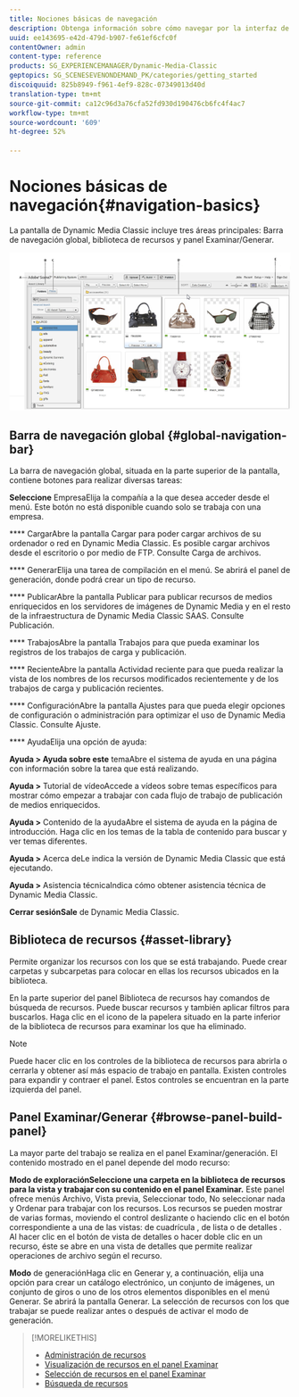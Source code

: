 ```yaml
---
title: Nociones básicas de navegación
description: Obtenga información sobre cómo navegar por la interfaz de usuario de Dynamic Media Classic.
uuid: ee143695-e42d-479d-b907-fe61ef6cfc0f
contentOwner: admin
content-type: reference
products: SG_EXPERIENCEMANAGER/Dynamic-Media-Classic
geptopics: SG_SCENESEVENONDEMAND_PK/categories/getting_started
discoiquuid: 825b8949-f961-4ef9-828c-07349013d40d
translation-type: tm+mt
source-git-commit: ca12c96d3a76cfa52fd930d190476cb6fc4f4ac7
workflow-type: tm+mt
source-wordcount: '609'
ht-degree: 52%

---
```



# Nociones básicas de navegación{#navigation-basics}

La pantalla de Dynamic Media Classic incluye tres áreas principales: Barra de navegación global, biblioteca de recursos y panel Examinar/Generar.

![Nociones básicas de navegación](/help/assets/gs_navigation_basics_popup_popup.png)

## Barra de navegación global {#global-navigation-bar}

La barra de navegación global, situada en la parte superior de la pantalla, contiene botones para realizar diversas tareas:

**Seleccione** EmpresaElija la compañía a la que desea acceder desde el menú. Este botón no está disponible cuando solo se trabaja con una empresa.

**** CargarAbre la pantalla Cargar para poder cargar archivos de su ordenador o red en Dynamic Media Classic. Es posible cargar archivos desde el escritorio o por medio de FTP. Consulte Carga de archivos.

**** GenerarElija una tarea de compilación en el menú. Se abrirá el panel de generación, donde podrá crear un tipo de recurso.

**** PublicarAbre la pantalla Publicar para publicar recursos de medios enriquecidos en los servidores de imágenes de Dynamic Media y en el resto de la infraestructura de Dynamic Media Classic SAAS. Consulte Publicación.

**** TrabajosAbre la pantalla Trabajos para que pueda examinar los registros de los trabajos de carga y publicación.

**** RecienteAbre la pantalla Actividad reciente para que pueda realizar la vista de los nombres de los recursos modificados recientemente y de los trabajos de carga y publicación recientes.

**** ConfiguraciónAbre la pantalla Ajustes para que pueda elegir opciones de configuración o administración para optimizar el uso de Dynamic Media Classic. Consulte Ajuste.

**** AyudaElija una opción de ayuda:

**Ayuda > Ayuda sobre este** temaAbre el sistema de ayuda en una página con información sobre la tarea que está realizando.

**Ayuda >** Tutorial de vídeoAccede a vídeos sobre temas específicos para mostrar cómo empezar a trabajar con cada flujo de trabajo de publicación de medios enriquecidos.

**Ayuda >** Contenido de la ayudaAbre el sistema de ayuda en la página de introducción. Haga clic en los temas de la tabla de contenido para buscar y ver temas diferentes.

**Ayuda >** Acerca deLe indica la versión de Dynamic Media Classic que está ejecutando.

**Ayuda >** Asistencia técnicaIndica cómo obtener asistencia técnica de Dynamic Media Classic.

**Cerrar sesiónSale** de Dynamic Media Classic.

## Biblioteca de recursos {#asset-library}

Permite organizar los recursos con los que se está trabajando. Puede crear carpetas y subcarpetas para colocar en ellas los recursos ubicados en la biblioteca.

En la parte superior del panel Biblioteca de recursos hay comandos de búsqueda de recursos. Puede buscar recursos y también aplicar filtros para buscarlos. Haga clic en el icono de la papelera  situado en la parte inferior de la biblioteca de recursos para examinar los que ha eliminado.

>[!NOTE]
>
>Puede hacer clic en los controles de la biblioteca de recursos para abrirla o cerrarla y obtener así más espacio de trabajo en pantalla. Existen controles para expandir y contraer el panel. Estos controles se encuentran en la parte izquierda del panel.

## Panel Examinar/Generar {#browse-panel-build-panel}

La mayor parte del trabajo se realiza en el panel Examinar/generación. El contenido mostrado en el panel depende del modo recurso:

**Modo de exploraciónSeleccione una carpeta en la biblioteca de recursos para la vista y trabajar con su contenido en el panel Examinar.** Este panel ofrece menús Archivo, Vista previa, Seleccionar todo, No seleccionar nada y Ordenar para trabajar con los recursos. Los recursos se pueden mostrar de varias formas, moviendo el control deslizante o haciendo clic en el botón correspondiente a una de las vistas: de cuadrícula , de lista  o de detalles . Al hacer clic en el botón de vista de detalles o hacer doble clic en un recurso, éste se abre en una vista de detalles que permite realizar operaciones de archivo según el recurso.

**Modo** de generaciónHaga clic en Generar y, a continuación, elija una opción para crear un catálogo electrónico, un conjunto de imágenes, un conjunto de giros o uno de los otros elementos disponibles en el menú Generar. Se abrirá la pantalla Generar. La selección de recursos con los que trabajar se puede realizar antes o después de activar el modo de generación.

>[!MORELIKETHIS]
>
>* [Administración de recursos](about-managing-assets.md)
>* [Visualización de recursos en el panel Examinar](viewing-assets-browse-panel.md#viewing_assets_in_the_browse_panel)
>* [Selección de recursos en el panel Examinar](selecting-assets-browse-panel.md#selecting_assets_in_the_browse_panel)
>* [Búsqueda de recursos](searching-assets.md#searching_assets)

